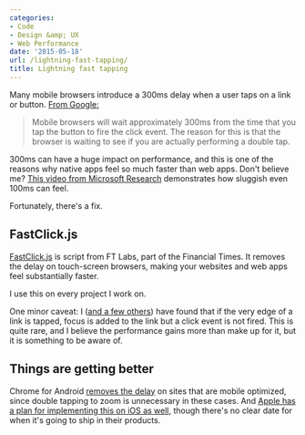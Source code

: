 ```yaml
---
categories:
- Code
- Design &amp; UX
- Web Performance
date: '2015-05-18'
url: /lightning-fast-tapping/
title: Lightning fast tapping
---
```


Many mobile browsers introduce a 300ms delay when a user taps on a link or button. [From Google:](https://developers.google.com/mobile/articles/fast_buttons)

> Mobile browsers will wait approximately 300ms from the time that you tap the button to fire the click event. The reason for this is that the browser is waiting to see if you are actually performing a double tap.

300ms can have a huge impact on performance, and this is one of the reasons why native apps feel so much faster than web apps. Don't believe me? [This video from Microsoft Research](https://www.youtube.com/watch?v=vOvQCPLkPt4) demonstrates how sluggish even 100ms can feel.

Fortunately, there's a fix.

<!--more-->

## FastClick.js

[FastClick.js](https://github.com/ftlabs/fastclick) is script from FT Labs, part of the Financial Times. It removes the delay on touch-screen browsers, making your websites and web apps feel substantially faster.

I use this on every project I work on.

One minor caveat: I ([and a few others](https://github.com/ftlabs/fastclick/issues/86)) have found that if the very edge of a link is tapped, focus is added to the link but a click event is not fired. This is quite rare, and I believe the performance gains more than make up for it, but it is something to be aware of.

## Things are getting better

Chrome for Android [removes the delay](http://updates.html5rocks.com/2013/12/300ms-tap-delay-gone-away) on sites that are mobile optimized, since double tapping to zoom is unnecessary in these cases. And [Apple has a plan for implementing this on iOS as well](https://medium.com/@adactio/delay-a9df9edceef3#.9ogh9srbf), though there's no clear date for when it's going to ship in their products.